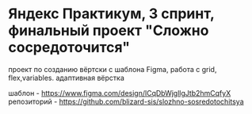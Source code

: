 # Яндекс Практикум, 3 спринт, финальный проект "Сложно сосредоточится"

проект по созданию вёртски с шаблона Figma, работа с grid, flex,variables. адаптивная вёрстка

шаблон - https://www.figma.com/design/lCqDbWjgllgJtb2hmCqfyX
репозиторий - https://github.com/blizard-sis/slozhno-sosredotochitsya